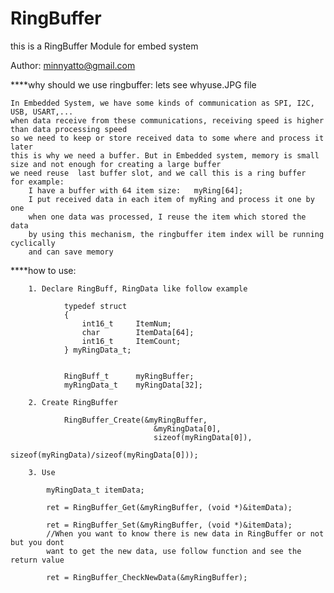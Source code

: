 # RingBuffer
this is a RingBuffer Module for embed system

Author: minnyatto@gmail.com

****why should we use ringbuffer: 
	lets see whyuse.JPG file 
	
	In Embedded System, we have some kinds of communication as SPI, I2C, USB, USART,...
	when data receive from these communications, receiving speed is higher than data processing speed
	so we need to keep or store received data to some where and process it later
	this is why we need a buffer. But in Embedded system, memory is small size and not enough for creating a large buffer
	we need reuse  last buffer slot, and we call this is a ring buffer
	for example:
		I have a buffer with 64 item size:   myRing[64];
		I put received data in each item of myRing and process it one by one
		when one data was processed, I reuse the item which stored the data
		by using this mechanism, the ringbuffer item index will be running cyclically
		and can save memory

****how to use:
	
		1. Declare RingBuff, RingData like follow example
				
				typedef struct
				{
					int16_t 	ItemNum;
					char		ItemData[64];
					int16_t		ItemCount;
				} myRingData_t;
				
				
				RingBuff_t 		myRingBuffer;
				myRingData_t	myRingData[32];
				
		2. Create RingBuffer
		
				RingBuffer_Create(&myRingBuffer, 
									&myRingData[0], 
									sizeof(myRingData[0]), 
									sizeof(myRingData)/sizeof(myRingData[0]));
				
		3. Use
			
			myRingData_t itemData;
			
			ret = RingBuffer_Get(&myRingBuffer, (void *)&itemData);
			
			ret = RingBuffer_Set(&myRingBuffer, (void *)&itemData);	
			//When you want to know there is new data in RingBuffer or not but you dont
			want to get the new data, use follow function and see the return value
			
			ret = RingBuffer_CheckNewData(&myRingBuffer);
